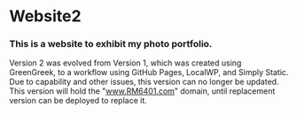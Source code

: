 # Website2
### This is a website to exhibit my photo portfolio.  
Version 2 was evolved from Version 1, which was created using GreenGreek, to a workflow using GitHub Pages, LocalWP, and Simply Static.  
Due to capability and other issues, this version can no longer be updated.  
This version will hold the "www.RM6401.com" domain, until replacement version can be deployed to replace it.
